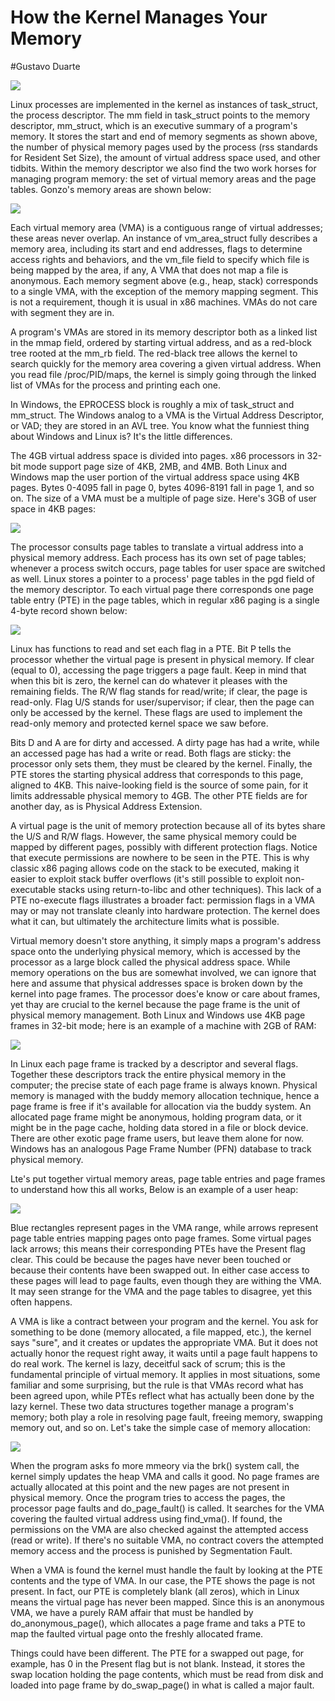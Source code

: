 How the Kernel Manages Your Memory
==================================

#Gustavo Duarte

![](mm_struct.png)

Linux processes are implemented in the kernel as instances of task_struct, the
process descriptor. The mm field in task_struct points to the memory descriptor,
mm_struct, which is an executive summary of a program's memory. It stores the
start and end of memory segments as shown above, the number of physical memory
pages used by the process (rss standards for Resident Set Size), the amount of
virtual address space used, and other tidbits. Within the memory descriptor we
also find the two work horses for managing program memory: the set of virtual
memory areas and the page tables. Gonzo's memory areas are shown below:

![](memoryDescriptorAndMemoryAreas.png)

Each virtual memory area (VMA) is a contiguous range of virtual addresses; these
areas never overlap. An instance of vm_area_struct fully describes a memory area,
including its start and end addresses, flags to determine access rights and
behaviors, and the vm_file field to specify which file is being mapped by the
area, if any, A VMA that does not map a file is anonymous. Each memory segment
above (e.g., heap, stack) corresponds to a single VMA, with the exception of the
memory mapping segment. This is not a requirement, though it is usual in x86
machines. VMAs do not care with segment they are in.

A program's VMAs are stored in its memory descriptor both as a linked list in
the mmap field, ordered by starting virtual address, and as a red-block tree
rooted at the mm_rb field. The red-black tree allows the kernel to search quickly
for the memory area covering a given virtual address. When you read file
/proc/PID/maps, the kernel is simply going through the linked list of VMAs for
the process and printing each one.

In Windows, the EPROCESS block is roughly a mix of task_struct and mm_struct. The
Windows analog to a VMA is the Virtual Address Descriptor, or VAD; they are stored
in an AVL tree. You know what the funniest thing about Windows and Linux is? It's
the little differences.

The 4GB virtual address space is divided into pages. x86 processors in 32-bit
mode support page size of 4KB, 2MB, and 4MB. Both Linux and Windows map the user
portion of the virtual address space using 4KB pages. Bytes 0-4095 fall in page
0, bytes 4096-8191 fall in page 1, and so on. The size of a VMA must be a
multiple of page size. Here's 3GB of user space in 4KB pages:

![](pagedVirtualSpace.png)

The processor consults page tables to translate a virtual address into a physical
memory address. Each process has its own set of page tables; whenever a process
switch occurs, page tables for user space are switched as well. Linux stores a
pointer to a process' page tables in the pgd field of the memory descriptor. To
each virtual page there corresponds one page table entry (PTE) in the page tables,
which in regular x86 paging is a single 4-byte record shown below:

![](x86PageTableEntry4KB.png)

Linux has functions to read and set each flag in a PTE. Bit P tells the processor
whether the virtual page is present in physical memory. If clear (equal to 0),
accessing the page triggers a page fault. Keep in mind that when this bit is zero,
the kernel can do whatever it pleases with the remaining fields. The R/W flag
stands for read/write; if clear, the page is read-only. Flag U/S stands for
user/supervisor; if clear, then the page can only be accessed by the kernel. These
flags are used to implement the read-only memory and protected kernel space we
saw before.

Bits D and A are for dirty and accessed. A dirty page has had a write, while an
accessed page has had a write or read. Both flags are sticky: the processor only
sets them, they must be cleared by the kernel. Finally, the PTE stores the
starting physical address that corresponds to this page, aligned to 4KB. This
naive-looking field is the source of some pain, for it limits addressable physical
memory to 4GB. The other PTE fields are for another day, as is Physical Address
Extension.

A virtual page is the unit of memory protection because all of its bytes share the
U/S and R/W flags. However, the same physical memory could be mapped by different
pages, possibly with different protection flags. Notice that execute permissions
are nowhere to be seen in the PTE. This is why classic x86 paging allows code on
the stack to be executed, making it easier to exploit stack buffer overflows (it's
still possible to exploit non-executable stacks using return-to-libc and other
techniques). This lack of a PTE no-execute flags illustrates a broader fact:
permission flags in a VMA may or may not translate cleanly into hardware protection.
The kernel does what it can, but ultimately the architecture limits what is possible.

Virtual memory doesn't store anything, it simply maps a program's address space
onto the underlying physical memory, which is accessed by the processor as a large
block called the physical address space. While memory operations on the bus are
somewhat involved, we can ignore that here and assume that physical addresses space
is broken down by the kernel into page frames. The processor does'e know or care
about frames, yet thay are crucial to the kernel because the page frame is the
unit of physical memory management. Both Linux and Windows use 4KB page frames in
32-bit mode; here is an example of a machine with 2GB of RAM:

![](physicalAddressSpace.png)

In Linux each page frame is tracked by a descriptor and several flags. Together
these descriptors track the entire physical memory in the computer; the precise
state of each page frame is always known. Physical memory is managed with the buddy
memory allocation technique, hence a page frame is free if it's available for
allocation via the buddy system. An allocated page frame might be anonymous, holding
program data, or it might be in the page cache, holding data stored in a file or
block device. There are other exotic page frame users, but leave them alone for now.
Windows has an analogous Page Frame Number (PFN) database to track physical memory.

Lte's put together virtual memory areas, page table entries and page frames to
understand how this all works, Below is an example of a user heap:

![](heapMapped.png)

Blue rectangles represent pages in the VMA range, while arrows represent page table
entries mapping pages onto page frames. Some virtual pages lack arrows; this means
their corresponding PTEs have the Present flag clear. This could be because the
pages have never been touched or because their contents have been swapped out. In
either case access to these pages will lead to page faults, even though they are
withing the VMA. It may seen strange for the VMA and the page tables to disagree,
yet this often happens.

A VMA is like a contract between your program and the kernel. You ask for something
to be done (memory allocated, a file mapped, etc.), the kernel says "sure", and it
creates or updates the appropriate VMA. But it does not actually honor the request
right away, it waits until a page fault happens to do real work. The kernel is lazy,
deceitful sack of scrum; this is the fundamental principle of virtual memory. It
applies in most situations, some familiar and some surprising, but the rule is that
VMAs record what has been agreed upon, while PTEs reflect what has actually been
done by the lazy kernel. These two data structures together manage a program's memory;
both play a role in resolving page fault, freeing memory, swapping memory out, and
so on. Let's take the simple case of memory allocation:

![](heapAllocation.png)

When the program asks fo more mmeory via the brk() system call, the kernel simply
updates the heap VMA and calls it good. No page frames are actually allocated at this
point and the new pages are not present in physical memory. Once the program tries
to access the pages, the processor page faults and do_page_fault() is called. It
searches for the VMA covering the faulted virtual address using find_vma(). If found,
the permissions on the VMA are also checked against the attempted access (read or
write). If there's no suitable VMA, no contract covers the attempted memory access
and the process is punished by Segmentation Fault.

When a VMA is found the kernel must handle the fault by looking at the PTE contents
and the type of VMA. In our case, the PTE shows the page is not present. In fact,
our PTE is completely blank (all zeros), which in Linux means the virtual page has
never been mapped. Since this is an anonymous VMA, we have a purely RAM affair that
must be handled by do_anonymous_page(), which allocates a page frame and taks a PTE
to map the faulted virtual page onto the freshly allocated frame.

Things could have been different. The PTE for a swapped out page, for example, has 0
in the Present flag but is not blank. Instead, it stores the swap location holding
the page contents, which must be read from disk and loaded into page frame by
do_swap_page() in what is called a major fault.
